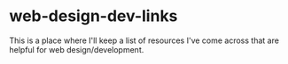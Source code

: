 # web-design-dev-links
This is a place where I'll keep a list of resources I've come across that are helpful for web design/development.
